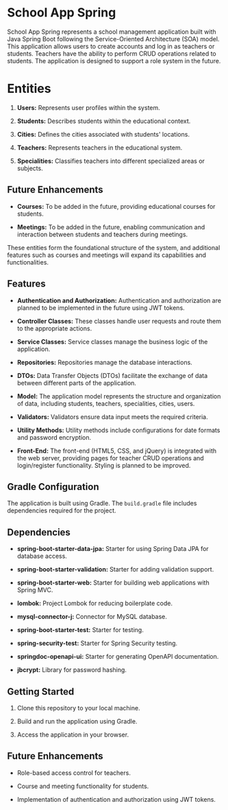 # School App Spring

School App Spring represents a school management application built with Java Spring Boot following the Service-Oriented Architecture (SOA) model. This application allows users to create accounts and log in as teachers or students. Teachers have the ability to perform CRUD operations related to students. The application is designed to support a role system in the future.

# Entities

1. **Users:** Represents user profiles within the system.

2. **Students:** Describes students within the educational context.

3. **Cities:** Defines the cities associated with students' locations.

4. **Teachers:** Represents teachers in the educational system.

5. **Specialities:** Classifies teachers into different specialized areas or subjects.

## Future Enhancements

- **Courses:** To be added in the future, providing educational courses for students.

- **Meetings:** To be added in the future, enabling communication and interaction between students and teachers during meetings.

These entities form the foundational structure of the system, and additional features such as courses and meetings will expand its capabilities and functionalities.

## Features

- **Authentication and Authorization:** Authentication and authorization are planned to be implemented in the future using JWT tokens.

- **Controller Classes:** These classes handle user requests and route them to the appropriate actions.

- **Service Classes:** Service classes manage the business logic of the application.

- **Repositories:** Repositories manage the database interactions.

- **DTOs:** Data Transfer Objects (DTOs) facilitate the exchange of data between different parts of the application.

- **Model:** The application model represents the structure and organization of data, including students, teachers, specialities, cities, users.

- **Validators:** Validators ensure data input meets the required criteria.

- **Utility Methods:** Utility methods include configurations for date formats and password encryption.

- **Front-End:** The front-end (HTML5, CSS, and jQuery) is integrated with the web server, providing pages for teacher CRUD operations and login/register functionality. Styling is planned to be improved.

## Gradle Configuration

The application is built using Gradle. The `build.gradle` file includes dependencies required for the project.

## Dependencies

- **spring-boot-starter-data-jpa:** Starter for using Spring Data JPA for database access.

- **spring-boot-starter-validation:** Starter for adding validation support.

- **spring-boot-starter-web:** Starter for building web applications with Spring MVC.

- **lombok:** Project Lombok for reducing boilerplate code.

- **mysql-connector-j:** Connector for MySQL database.

- **spring-boot-starter-test:** Starter for testing.

- **spring-security-test:** Starter for Spring Security testing.

- **springdoc-openapi-ui:** Starter for generating OpenAPI documentation.

- **jbcrypt:** Library for password hashing.

## Getting Started

1. Clone this repository to your local machine.

2. Build and run the application using Gradle.

3. Access the application in your browser.

## Future Enhancements

- Role-based access control for teachers.

- Course and meeting functionality for students.

- Implementation of authentication and authorization using JWT tokens.

